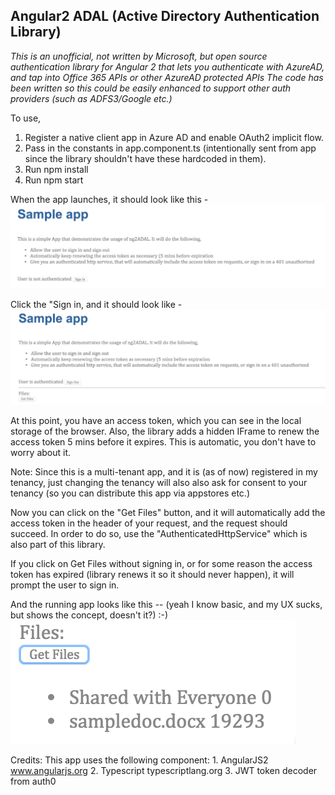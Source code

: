 ## Angular2 ADAL (Active Directory Authentication Library)
*This is an unofficial, not written by Microsoft, but open source authentication library for Angular 2 that lets you authenticate with AzureAD, and tap into Office 365 APIs or other AzureAD protected APIs*
*The code has been written so this could be easily enhanced to support other auth providers (such as ADFS3/Google etc.)*

To use,
1. Register a native client app in Azure AD and enable OAuth2 implicit flow.
2. Pass in the constants in app.component.ts (intentionally sent from app since the library shouldn't have these hardcoded in them).
3. Run npm install
4. Run npm start

When the app launches, it should look like this - 
![Launch](/screenshots/signin.png)

Click the "Sign in, and it should look like -
![Launch](/screenshots/signedin.png)

At this point, you have an access token, which you can see in the local storage of the browser.
Also, the library adds a hidden IFrame to renew the access token 5 mins before it expires. This is automatic, you don't have to worry about it.

Note: Since this is a multi-tenant app, and it is (as of now) registered in my tenancy, just changing the tenancy will also also ask for consent to your tenancy (so you can distribute this app via appstores etc.)

Now you can click on the "Get Files" button, and it will automatically add the access token in the header of your request, and the request should succeed.
In order to do so, use the "AuthenticatedHttpService" which is also part of this library.

If you click on Get Files without signing in, or for some reason the access token has expired (library renews it so it should never happen), it will prompt the user to sign in.

And the running app looks like this -- (yeah I know basic, and my UX sucks, but shows the concept, doesn't it?) :-)
![Launch](/screenshots/getFiles.png)

Credits:
This app uses the following component:
    1. AngularJS2 www.angularjs.org
    2. Typescript typescriptlang.org
    3. JWT token decoder from auth0
